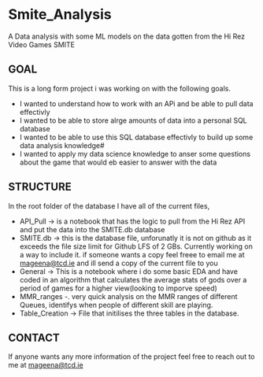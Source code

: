 # Smite_Analysis
A Data analysis with some ML models on the data gotten from the Hi Rez Video Games SMITE

## GOAL

This is a long form project i was working on with the following goals.
- I wanted to understand how to work with an APi and be able to pull data effectivly
- I wanted to be able to store alrge amounts of data into a personal SQL database
- I wanted to be able to use this SQL database effectivly to build up some data analysis knowledge#
- I wanted to apply my data science knowledge to anser some questions about the game that would eb easier to answer with the data

## STRUCTURE
In the root folder of the database I have all of the current files, 
- API_Pull -> is a notebook that has the logic to pull from the Hi Rez API and put the data into the SMITE.db database
- SMITE.db -> this is the database file, unforunatly it is not on github as it exceeds the file size limit for Github LFS of 2 GBs. Currently working on a way to include it. if someone wants a copy feel freee to email me at mageena@tcd.ie and ill send a copy of the current file to you
- General -> This is a notebook where i do some basic EDA and have coded in an algorithm that calculates the average stats of gods over a period of games for a higher view(looking to imporve speed)
- MMR_ranges -. very quick analysis on the MMR ranges of different Queues, identifys when people of different skill are playing.
- Table_Creation -> File that initilises the three tables in the database.

## CONTACT
If anyone wants any more information of the project feel free to reach out to me at mageena@tcd.ie
